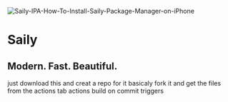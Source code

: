 ![Saily-IPA-How-To-Install-Saily-Package-Manager-on-iPhone](https://github.com/pwnd2e/Saily/assets/104146035/95a6b31e-b00b-47d6-9396-0348c6c0b311)




# Saily

## Modern. Fast. Beautiful.

just download this and creat a repo for it basicaly fork it and get the files from the actions tab
actions build on commit triggers
